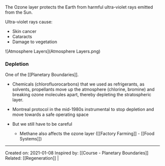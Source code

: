The Ozone layer protects the Earth from harmful ultra-violet rays emitted from the Sun.

Ultra-violet rays cause:
- Skin cancer
- Cataracts
- Damage to vegetation

![Atmosphere Layers](Atmosphere Layers.png)

### Depletion
One of the [[Planetary Boundaries]].

- Chemicals (chlorofluorocarbons) that we used as refrigerants, as solvents, propellants move up the atmosphere (chlorine, bromine) and breaking ozone molecules apart, thereby depleting the stratospheric layer.

- Montreal protocol in the mid-1980s instrumental to stop depletion and move towards a safe operating space
- But we still have to be careful
	- Methane also affects the ozone layer ([[Factory Farming]] - [[Food Systems]])

-------------------
Created on: 2021-01-08
Inspired by: [[Course - Planetary Boundaries]]
Related: [[Regeneration]] |